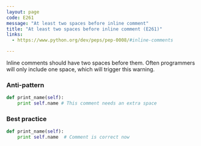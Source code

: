 ```yaml
---
layout: page
code: E261
message: "At least two spaces before inline comment"
title: "At least two spaces before inline comment (E261)"
links:
  - https://www.python.org/dev/peps/pep-0008/#inline-comments

---
```


Inline comments should have two spaces before them. Often programmers will only include one space, which will trigger this warning.

### Anti-pattern

```python
def print_name(self):
    print self.name # This comment needs an extra space
```

### Best practice


```python
def print_name(self):
    print self.name  # Comment is correct now
```
